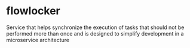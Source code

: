 # flowlocker

Service that helps synchronize the execution of tasks that should not be performed more than once and is designed to simplify development in a microservice architecture
